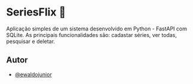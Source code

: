 
# SeriesFlix 🎥

Aplicação simples de um sistema desenvolvido em Python - FastAPI com SQLite. As principais funcionalidades são: cadastar séries, ver todas, pesquisar e deletar.









## Autor

- [@ewaldojunior](https://www.github.com/ewaldojunior)